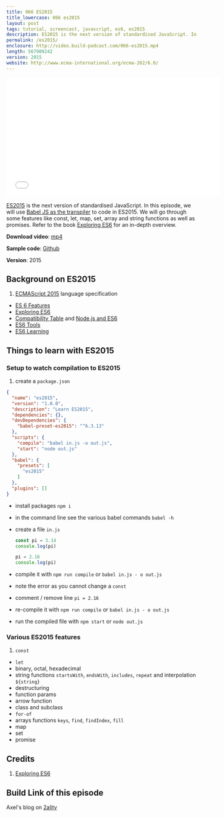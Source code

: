 ```yaml
---
title: 066 ES2015
title_lowercase: 066 es2015
layout: post
tags: tutorial, screencast, javascript, es6, es2015
description: ES2015 is the next version of standardised JavaScript. In this episode, we will use Babel JS as the transpiler to code in ES2015. We will go through some features like const, let, map, set, array and string functions as well as promises. Refer to the book Exploring ES6 for an in-depth overview.
permalink: /es2015/
enclosure: http://video.build-podcast.com/066-es2015.mp4
length: 567909242
version: 2015
website: http://www.ecma-international.org/ecma-262/6.0/
---
```


<div id="video"><iframe width="560" height="315" src="//www.youtube.com/embed/A1HhhICKl2Q" frameborder="0" allowfullscreen></iframe></div>

[ES2015](http://www.ecma-international.org/ecma-262/6.0/) is the next version of standardised JavaScript. In this episode, we will use [Babel JS as the transpiler](https://babeljs.io/) to code in ES2015. We will go through some features like const, let, map, set, array and string functions as well as promises. Refer to the book [Exploring ES6](http://exploringjs.com/) for an in-depth overview.

<p><strong>Download video</strong>: <a href="http://video.build-podcast.com/066-es2015.mp4" download="build-podcast-066-es2015.mp4">mp4</a></p>

**Sample code**:  [Github](https://github.com/sayanee/build-podcast/tree/master/066-es2015)

**Version**: 2015

## Background on ES2015

1. [ECMAScript 2015](http://www.ecma-international.org/ecma-262/6.0/) language specification
- [ES 6 Features](https://github.com/lukehoban/es6features)
- [Exploring ES6](http://exploringjs.com/es6/)
- [Compatibility Table](https://kangax.github.io/compat-table/es6/) and [Node.js and ES6](https://nodejs.org/en/docs/es6/)
- [ES6 Tools](https://github.com/addyosmani/es6-tools)
- [ES6 Learning](https://github.com/ericdouglas/ES6-Learning)

## Things to learn with ES2015

### Setup to watch compilation to ES2015

1. create a `package.json`

  ```json
  {
    "name": "es2015",
    "version": "1.0.0",
    "description": "Learn ES2015",
    "dependencies": {},
    "devDependencies": {
      "babel-preset-es2015": "^6.3.13"
    },
    "scripts": {
      "compile": "babel in.js -o out.js",
      "start": "node out.js"
    },
    "babel": {
      "presets": [
        "es2015"
      ]
    },
    "plugins": []
  }
  ```
- install packages `npm i`
- in the command line see the various babel commands `babel -h`
- create a file `in.js`

  ```js
  const pi = 3.14
  console.log(pi)

  pi = 2.16
  console.log(pi)
  ```
- compile it with `npm run compile` or `babel in.js - o out.js`
- note the error as you cannot change a `const`
- comment / remove line `pi = 2.16`
- re-compile it with `npm run compile` or `babel in.js - o out.js`
- run the compiled file with `npm start` or `node out.js`

### Various ES2015 features

1. `const`
- `let`
- binary, octal, hexadecimal
- string functions `startsWith`, `endsWith`, `includes`, `repeat` and interpolation `${string}`
- destructuring
- function params
- arrow function
- class and subclass
- `for-of`
- arrays functions `keys`, `find`, `findIndex`, `fill`
- map
- set
- promise

## Credits

1. [Exploring ES6](http://exploringjs.com/es6/)

## Build Link of this episode

Axel's blog on [2ality](http://www.2ality.com)
